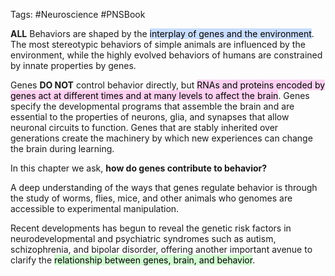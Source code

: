 Tags: #Neuroscience #PNSBook 

**ALL** Behaviors are shaped by the <mark style="background: #ADCCFFA6;">interplay of genes and the environment</mark>. The most stereotypic behaviors of simple animals are influenced by the environment, while the highly evolved behaviors of humans are constrained by innate properties by genes.

Genes **DO NOT** control behavior directly, but <mark style="background: #FFB8EBA6;">RNAs and proteins encoded by genes act at different times and at many levels to affect the brain</mark>. Genes specify the developmental programs that assemble the brain and are essential to the properties of neurons, glia, and synapses that allow neuronal circuits to function. Genes that are stably inherited over generations create the machinery by which new experiences can change the brain during learning.

In this chapter we ask, **how do genes contribute to behavior?**

A deep understanding of the ways that genes regulate behavior is through the study of worms, flies, mice, and other animals who genomes are accessible to experimental manipulation.

Recent developments has begun to reveal the genetic risk factors in neurodevelopmental and psychiatric syndromes such as autism, schizophrenia, and bipolar disorder, offering another important avenue to clarify the <mark style="background: #BBFABBA6;">relationship between genes, brain, and behavior</mark>.
